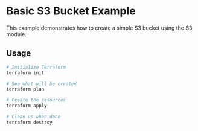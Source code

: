 # Basic S3 Bucket Example

This example demonstrates how to create a simple S3 bucket using the S3 module.

## Usage

```bash
# Initialize Terraform
terraform init

# See what will be created
terraform plan

# Create the resources
terraform apply

# Clean up when done
terraform destroy